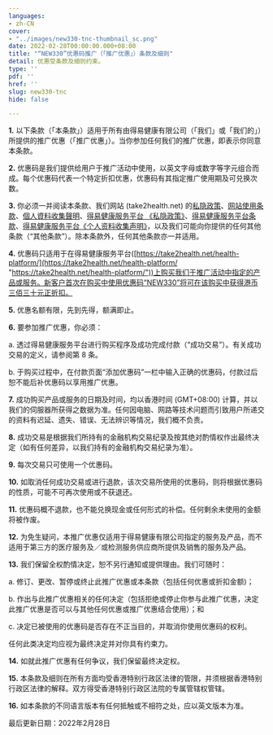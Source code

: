 ```yaml
---
languages:
- zh-CN
cover:
- "../images/new330-tnc-thumbnail_sc.png"
date: 2022-02-28T00:00:00.000+08:00
title: "“NEW330”优惠码推广（「推广优惠」）条款及细则"
detail: 优惠受条款及细则约束。
type: ''
pdf: ''
href: ''
slug: new330-tnc
hide: false

---
```

**1.**	以下条款（「本条款」）适用于所有由得易健康有限公司（「我们」或「我们的」）所提供的推广优惠（「推广优惠」）。当你参加任何我们的推广优惠，即表示你同意本条款。

**2.**	优惠码是我们提供给用户于推广活动中使用，以英文字母或数字等字元组合而成。每个优惠码代表一个特定折扣优惠，优惠码有其指定推广使用期及可兑换次数。

**3.**	你必须一并阅读本条款、我们网站 (take2health.net) 的[私隐政策](https://take2health.net/zh-CN/terms-and-conditions/privacy-policy/)、[网站使用条款](https://take2health.net/zh-CN/terms-and-conditions/website-terms-of-use/)、[個人資料收集聲明](https://take2health.net/zh-CN/terms-and-conditions/personal-information-collection-statement)、[得易健康服务平台 《私隐政策》](https://take2health.net/health-platform/agreement/2)、[得易健康服务平台条款](https://take2health.net/health-platform/agreement/3)、[得易健康服务平台《个人资料收集声明》](https://take2health.net/health-platform/agreement/1)，以及我们可能向你提供的任何其他条款（“其他条款”）。除本条款外，任何其他条款亦一并适用。

**4.**	优惠码只适用于在得易健康服务平台([https://take2health.net/health-platform/](https://take2health.net/health-platform/ "https://take2health.net/health-platform/"))上购买我们于推广活动中指定的产品或服务。新客户首次在购买中使用优惠码“NEW330”将可在该购买中获得港币三佰三十元正折扣。

**5.**	优惠名额有限，先到先得，额满即止。

**6.**	要参加推广优惠，你必须：

a.	透过得易健康服务平台进行购买程序及成功完成付款（“成功交易”）。有关成功交易的定义，请参阅第 8 条。

b.	于购买过程中，在付款页面“添加优惠码”一栏中输入正确的优惠码，付款过后恕不能后补优惠码以享用推广优惠。

**7.**	成功购买产品或服务的日期及时间，均以香港时间 (GMT+08:00) 计算，并以我们的伺服器所获得之数据为准。任何因电脑、网路等技术问题而引致用户所递交的资料有迟延、遗失、错误、无法辨识等情况，我们概不负责。

**8.**	成功交易是根据我们所持有的金融机构交易纪录及按其绝对酌情权作出最终决定（如有任何差异，以我们持有的金融机构交易纪录为准）。

**9.**	每次交易只可使用一个优惠码。

**10.**	如取消任何成功交易或进行退款，该次交易所使用的优惠码，则将根据优惠码的性质，可能不可再次使用或不获退还。

**11.**	优惠码概不退款，也不能兑换现金或任何形式的补偿。任何剩余未使用的金额将被作废。

**12.**	为免生疑问，本推广优惠仅适用于得易健康有限公司指定的服务及产品，而不适用于第三方的医疗服务及／或检测服务供应商所提供及销售的服务及产品。

**13.**	我们保留全权酌情决定，恕不另行通知或提供理由。我们可随时：

a.	修订、更改、暂停或终止此推广优惠或本条款（包括任何优惠或折扣金额)；

b.	作出与此推广优惠相关的任何决定（包括拒绝或停止你参与此推广优惠，决定此推广优惠是否可以与其他任何优惠或推广优惠结合使用）；和

c.	决定已被使用的优惠码是否存在不正当目的，并取消你使用优惠码的权利。

任何此类决定均应视为最终决定并对你具有约束力。

**14.**	如就此推广优惠有任何争议，我们保留最终决定权。

**15.**	本条款及细则在所有方面均受香港特别行政区法律的管限，并须根据香港特别行政区法律的解释。双方得受香港特别行政区法院的专属管辖权管辖。

**16.**	如本条款的不同语言版本有任何抵触或不相符之处，应以英文版本为准。

最后更新日期：2022年2月28日